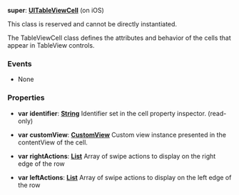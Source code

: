 **super**: **[UITableViewCell](UITableViewCell.md)** (on iOS)

This class is reserved and cannot be directly instantiated.

The TableViewCell class defines the attributes and behavior of the cells that appear in TableView controls.

### Events

* None

### Properties

* **var** **identifier**: **[String](../gravity/types.md)**
Identifier set in the cell property inspector. \(read-only\)

* **var** **customView**: **[CustomView](CustomView.md)**
Custom view instance presented in the contentView of the cell.

* **var** **rightActions**: **[List](../gravity/list.md)**
Array of swipe actions to display on the right edge of the row

* **var** **leftActions**: **[List](../gravity/list.md)**
Array of swipe actions to display on the left edge of the row





